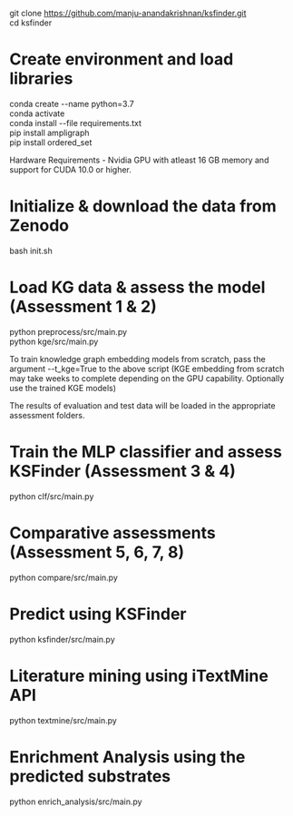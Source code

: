 git clone https://github.com/manju-anandakrishnan/ksfinder.git <br>
cd ksfinder <br>

# Create environment and load libraries
conda create --name <env name> python=3.7 <br>
conda activate <env name> <br>
conda install --file requirements.txt <br>
pip install ampligraph <br>
pip install ordered_set <br>

Hardware Requirements -  Nvidia GPU with atleast 16 GB memory and support for CUDA 10.0 or higher.

# Initialize & download the data from Zenodo
bash init.sh <br>

# Load KG data & assess the model (Assessment 1 & 2)
python preprocess/src/main.py <br>
python kge/src/main.py <br>

To train knowledge graph embedding models from scratch, pass the argument --t_kge=True to the above script (KGE embedding from scratch may take weeks to complete depending on the GPU capability. Optionally use the trained KGE models)

The results of evaluation and test data will be loaded in the appropriate assessment folders.

# Train the MLP classifier and assess KSFinder (Assessment 3 & 4)
python clf/src/main.py <br>

# Comparative assessments (Assessment 5, 6, 7, 8)
python compare/src/main.py <br>

# Predict using KSFinder
python ksfinder/src/main.py <br>

# Literature mining using iTextMine API
python textmine/src/main.py <br>

# Enrichment Analysis using the predicted substrates
python enrich_analysis/src/main.py <br>